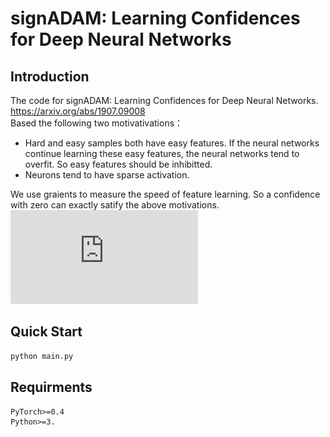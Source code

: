 # signADAM: Learning Confidences for Deep Neural Networks
## Introduction
The code for signADAM: Learning Confidences for Deep Neural Networks. https://arxiv.org/abs/1907.09008<br>
Based the following two motivativations：<br>
- Hard and easy samples both have easy features. If the neural networks continue learning these easy features, the neural networks tend to overfit. So easy features should be inhibitted. 
- Neurons tend to have sparse activation.


We use graients to measure the speed of feature learning. So a confidence with zero can exactly satify the above motivations. <br>
![image](https://github.com/DongWanginxdu/signADAM-Learn-by-Confidence/blob/master/img/img.pdf)

## Quick Start
```python
python main.py
```
## Requirments
```
PyTorch>=0.4
Python>=3.
```
